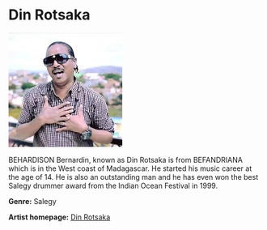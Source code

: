 # Din Rotsaka

![Din Rotsaka](din-rotsaka.jpg)

BEHARDISON Bernardin, known as Din Rotsaka is from BEFANDRIANA which is in the West coast of Madagascar. He started his music career at the age of 14.
He is also an outstanding man and he has even won the best Salegy drummer award from the Indian Ocean Festival  in 1999.

**Genre:** Salegy

**Artist homepage:** [Din Rotsaka](https://web.facebook.com/pg/DRKMDG/about/?ref=page_internal)
